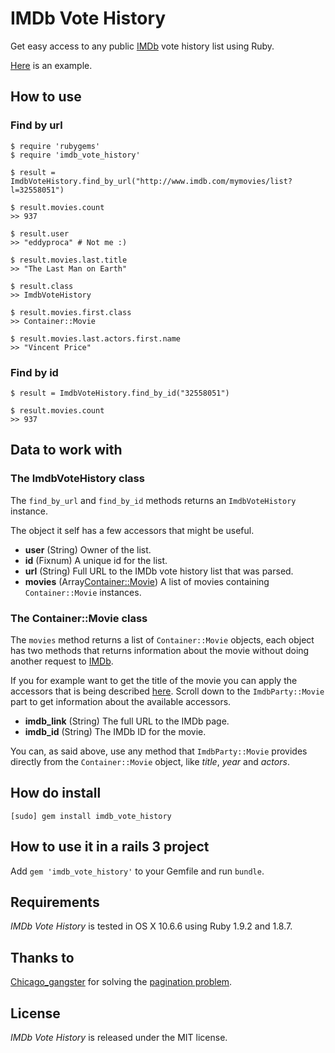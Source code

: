 # IMDb Vote History

Get easy access to any public [IMDb](http://www.imdb.com/) vote history list using Ruby.

[Here](http://www.imdb.com/mymovies/list?l=19736607) is an example.

## How to use

### Find by url

    $ require 'rubygems'
    $ require 'imdb_vote_history'
    
    $ result = ImdbVoteHistory.find_by_url("http://www.imdb.com/mymovies/list?l=32558051")
    
    $ result.movies.count
    >> 937
    
    $ result.user
    >> "eddyproca" # Not me :)
    
    $ result.movies.last.title
    >> "The Last Man on Earth"
    
    $ result.class
    >> ImdbVoteHistory
    
    $ result.movies.first.class
    >> Container::Movie
    
    $ result.movies.last.actors.first.name
    >> "Vincent Price"
    
### Find by id

    $ result = ImdbVoteHistory.find_by_id("32558051")
    
    $ result.movies.count
    >> 937
    
## Data to work with

### The ImdbVoteHistory class

The `find_by_url` and `find_by_id` methods returns an `ImdbVoteHistory` instance.

The object it self has a few accessors that might be useful.

- **user** (String) Owner of the list.
- **id** (Fixnum) A unique id for the list.
- **url** (String) Full URL to the IMDb vote history list that was parsed.
- **movies** (Array<Container::Movie>) A list of movies containing `Container::Movie` instances.

### The Container::Movie class

The `movies` method returns a list of `Container::Movie` objects, each object has two methods that returns information about the movie without doing another request to [IMDb](http://www.imdb.com/).

If you for example want to get the title of the movie you can apply the accessors that is being described [here](https://github.com/oleander/MovieSearcher).
Scroll down to the `ImdbParty::Movie` part to get information about the available accessors.

- **imdb_link** (String) The full URL to the IMDb page.
- **imdb_id** (String) The IMDb ID for the movie.

You can, as said above, use any method that `ImdbParty::Movie` provides directly from the `Container::Movie` object, like *title*, *year* and *actors*.

## How do install

    [sudo] gem install imdb_vote_history
    
## How to use it in a rails 3 project

Add `gem 'imdb_vote_history'` to your Gemfile and run `bundle`.

## Requirements

*IMDb Vote History* is tested in OS X 10.6.6 using Ruby 1.9.2 and 1.8.7.

## Thanks to

[Chicago_gangster](http://www.imdb.com/user/ur13279695/boards/profile/) for solving the [pagination problem](http://www.imdb.com/board/bd0000041/thread/178983592?d=178983592&p=1#178983592).

## License

*IMDb Vote History* is released under the MIT license.